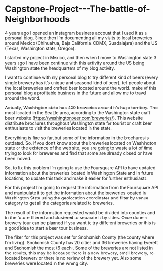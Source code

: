 # Capstone-Project---The-battle-of-Neighborhoods

4 years ago I opened an Instagram business account that I used it as a personal blog. Since then I’m documenting all my visits to local breweries around Mexico (Chihuahua, Baja California, CDMX, Guadalajara) and the US (Texas, Washington state, Oregon).

I started my project in Mexico, and then when I move to Washington state 3 years ago I have been continue with this activity around the US being Washington state the headquarters of my blog activity.

I want to continue with my personal blog to try different kind of beers (every single brewery has it’s unique and seasonal kind of beer), tell people about the local breweries and crafted beer located around the world, make of this personal blog a profitable business in the future and allow me to travel around the world.

Actually, Washington state has 430 breweries around it’s huge territory. The most located in the Seattle area, according to the Washington state craft beer website (https://washingtonbeer.com/breweries/). This website distribute brochures throughout Washington state for tourist or craft beer enthusiasts to visit the breweries located in the state.

Everything is fine so far, but some of the information in the brochures is outdated. So, if you don’t know about the breweries located on Washington state or the existence of the web site, you are going to waste a lot of time trying to look for breweries and find that some are already closed or have been moved.

So, to fix this problem I’m going to use the Foursquare API to have updated information about the breweries located in Washington State and in future locations, to update this task and make it easier for further enthusiasts.

For this project I’m going to request the information from the Foursquare API and manipulate it to get the information about the breweries located in Washington 
State using the geolocation coordinates and filter by venue category to get all the categories related to breweries.

The result of the information requested would be divided into counties and in the future filtered and clustered to separate it by cities. Once done a brewery tour can be planned if you want to try different breweries or this is a good idea to start a beer tour business.

The filter for this project was set for Snohomish County (the county where I’m living). Snohomish County has 20 cities and 36 breweries having Everett and Snohomish the most (6 each). Some of the breweries are not listed in the results, this may be because there is a new brewery, small brewery, re-located brewery or there is no review of the brewery yet. Also some breweries were located in the wrong city.
